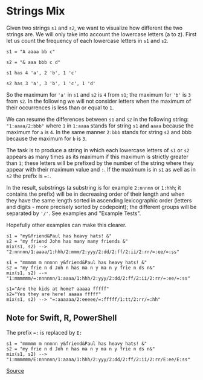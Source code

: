 # Strings Mix

Given two strings `s1` and `s2`, we want to visualize how different the
two strings are. We will only take into account the lowercase letters
(a to z). First let us count the frequency of each lowercase letters in
`s1` and `s2`.

```text
s1 = "A aaaa bb c"

s2 = "& aaa bbb c d"

s1 has 4 'a', 2 'b', 1 'c'

s2 has 3 'a', 3 'b', 1 'c', 1 'd'
```

So the maximum for `'a'` in `s1` and `s2` is `4` from `s1`; the maximum for
`'b'` is `3` from `s2`. In the following we will not consider letters when
the maximum of their occurrences is less than or equal to `1`.

We can resume the differences between `s1` and `s2` in the following string:
`"1:aaaa/2:bbb"` where `1` in `1:aaaa` stands for string `s1` and `aaaa` because
the maximum for `a` is `4`. In the same manner `2:bbb` stands for string `s2`
and bbb because the maximum for `b` is `3`.

The task is to produce a string in which each lowercase letters of `s1` or `s2`
appears as many times as its maximum if this maximum is strictly greater than `1`;
these letters will be prefixed by the number of the string where they appear with
their maximum value and `:`. If the maximum is in `s1` as well as in `s2` the
prefix is `=:`.

In the result, substrings (a substring is for example `2:nnnnn` or `1:hhh`;
it contains the prefix) will be in decreasing order of their length and when they
have the same length sorted in ascending lexicographic order (letters and
digits - more precisely sorted by codepoint); the different groups will be
separated by `'/'`. See examples and "Example Tests".

Hopefully other examples can make this clearer.

<!-- markdownlint-disable MD013 -->
```text
s1 = "my&friend&Paul has heavy hats! &"
s2 = "my friend John has many many friends &"
mix(s1, s2) --> "2:nnnnn/1:aaaa/1:hhh/2:mmm/2:yyy/2:dd/2:ff/2:ii/2:rr/=:ee/=:ss"

s1 = "mmmmm m nnnnn y&friend&Paul has heavy hats! &"
s2 = "my frie n d Joh n has ma n y ma n y frie n ds n&"
mix(s1, s2) --> "1:mmmmmm/=:nnnnnn/1:aaaa/1:hhh/2:yyy/2:dd/2:ff/2:ii/2:rr/=:ee/=:ss"

s1="Are the kids at home? aaaaa fffff"
s2="Yes they are here! aaaaa fffff"
mix(s1, s2) --> "=:aaaaaa/2:eeeee/=:fffff/1:tt/2:rr/=:hh"
```
<!-- markdownlint-enable MD013 -->

## Note for Swift, R, PowerShell

The prefix `=:` is replaced by `E:`

<!-- markdownlint-disable MD013 -->
```text
s1 = "mmmmm m nnnnn y&friend&Paul has heavy hats! &"
s2 = "my frie n d Joh n has ma n y ma n y frie n ds n&"
mix(s1, s2) --> "1:mmmmmm/E:nnnnnn/1:aaaa/1:hhh/2:yyy/2:dd/2:ff/2:ii/2:rr/E:ee/E:ss"
```
<!-- markdownlint-enable MD013 -->

[Source](https://www.codewars.com/kata/5629db57620258aa9d000014/train/python)